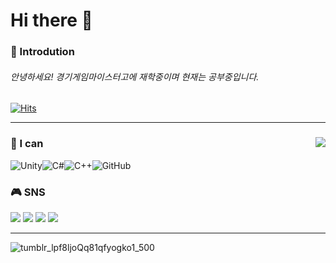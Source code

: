# Hi there 👋

### 🦕 Introdution

###### 안녕하세요! 경기게임마이스터고에 재학중이며 현재는 공부중입니다.

[![Hits](https://hits.seeyoufarm.com/api/count/incr/badge.svg?url=https%3A%2F%2Fgithub.com%2Fehdbs28&count_bg=%23394DF5&title_bg=%235886FF&icon=iconify.svg&icon_color=%23FFFFFF&title=hits&edge_flat=false)](https://hits.seeyoufarm.com)


---


<div align="center">
  
</div>
 
<img align="right" src="https://github-readme-stats.vercel.app/api?username=ehdbs28&show_icons=true&theme=swift"/>

<dic align="left">

</div>

### 🍳 I can

![Unity](https://img.shields.io/badge/unity-%23000000.svg?style=for-the-badge&logo=unity&logoColor=white)![C#](https://img.shields.io/badge/c%23-%23239120.svg?style=for-the-badge&logo=c-sharp&logoColor=white)![C++](https://img.shields.io/badge/c++-%2300599C.svg?style=for-the-badge&logo=c%2B%2B&logoColor=white)![GitHub](https://img.shields.io/badge/github-%23121011.svg?style=for-the-badge&logo=github&logoColor=white)

</div>

### 🎮 SNS

  <a href="https://www.youtube.com/channel/UCTJ55O2NQrO8RFE7ThoKDqA"><img src="https://img.shields.io/badge/Youtube-%e61919.svg?style=for-the-badge&logo=Youtube&logoColor=white"/></a>
  <a href="http://ggm.gondr.net/user/profile/226"><img src="https://img.shields.io/badge/School-%4285F4.svg?style=for-the-badge&logo=Google Scholar&logoColor=white"/></a>
  <a href="https://www.facebook.com/profile.php?id=100010137919669"><img src="https://img.shields.io/badge/Facebook-%231877F2.svg?style=for-the-badge&logo=Facebook&logoColor=white"/></a>
  <a href="https://www.instagram.com/whereis.stingray/"><img src="https://img.shields.io/badge/Instagram-%23E4405F.svg?style=for-the-badge&logo=Instagram&logoColor=white"/></a>
  
---

![tumblr_lpf8ljoQq81qfyogko1_500](https://user-images.githubusercontent.com/98889991/184650135-56c33852-7694-4661-af29-d5278669b882.gif)
